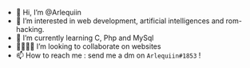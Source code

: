 - 👋 Hi, I’m @Arlequiin
- 👀 I’m interested in web development, artificial intelligences and rom-hacking.
- 🌱 I’m currently learning C, Php and MySql
- 🫱🏼‍🫲🏾 I’m looking to collaborate on websites
- 📫 How to reach me : send me a dm on `Arlequiin#1853` !

<!---
Arlequiin/Arlequiin is a ✨ special ✨ repository because its `README.md` (this file) appears on your GitHub profile.
You can click the Preview link to take a look at your changes.
--->
